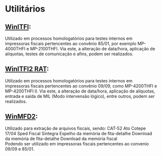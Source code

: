 # Utilitários

## [WinITFI](WinITFI_setup.exe):
Utilizado em processos homologatórios para testes internos em impressoras fiscais pertencentes ao convênio 85/01, por exemplo MP-4000THFI e MP-2100THFI.
Via este, a alteração de data/hora, aplicação de alíquotas, testes de comunicação e afins, podem ser realizados.
<br>
## [WinITFI2 RAT](Setup_WinITFI2_RAT.exe):
Utilizado em processos homologatórios para testes internos em impressoras fiscais pertencentes ao convênio 09/09, como MP-4200THFI e MP-4200THFI II.
Via este, a alteração de data/hora, aplicação de alíquotas, entrada e saída de MIL (Modo intervensão lógico), entre outros, podem ser realizados.
<br>
## [WinMFD2](WinMFD2Setup.exe):
Utilizado para extração de arquivos fiscais, sendo:
CAT-52
Ato Cotepe 17/04
Sped Fiscal
Sintegra
Espelho da memória de fita-detalhe
Download da memória de fita-detalhe
Download da memória fiscal
<br>
Podendo ser utilizado em impressoras fiscais pertencentes ao convenio 09/09 e 85/01.
